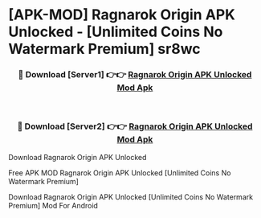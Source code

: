 # [APK-MOD] Ragnarok Origin APK Unlocked - [Unlimited Coins No Watermark Premium] sr8wc



<div align="center">
<h3>🔴 Download [Server1] 👉👉 <a href="https://momento.my/?title=Ragnarok_Origin_APK_Unlocked">Ragnarok Origin APK Unlocked Mod Apk</a></h3><br>

<h3>🔴 Download [Server2] 👉👉 <a href="https://momento.my/?title=Ragnarok_Origin_APK_Unlocked">Ragnarok Origin APK Unlocked Mod Apk</a></h3>
</div>



Download Ragnarok Origin APK Unlocked 

Free APK MOD Ragnarok Origin APK Unlocked [Unlimited Coins No Watermark Premium]

Download Ragnarok Origin APK Unlocked [Unlimited Coins No Watermark Premium] Mod For Android
